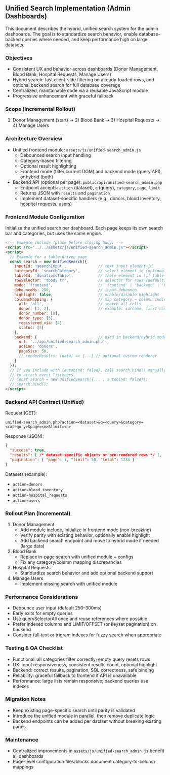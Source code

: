## Unified Search Implementation (Admin Dashboards)

This document describes the hybrid, unified search system for the admin dashboards. The goal is to standardize search behavior, enable database-backed queries where needed, and keep performance high on large datasets.

### Objectives
- Consistent UX and behavior across dashboards (Donor Management, Blood Bank, Hospital Requests, Manage Users)
- Hybrid search: fast client-side filtering on already-loaded rows, and optional backend search for full database coverage
- Centralized, maintainable code via a reusable JavaScript module
- Progressive enhancement with graceful fallback

### Scope (Incremental Rollout)
1) Donor Management (start) → 2) Blood Bank → 3) Hospital Requests → 4) Manage Users

### Architecture Overview
- Unified frontend module: `assets/js/unified-search_admin.js`
  - Debounced search input handling
  - Category-based filtering
  - Optional result highlighting
  - Frontend mode (filter current DOM) and backend mode (query API), or hybrid (both)
- Backend API (optional per page): `public/api/unified-search_admin.php`
  - Endpoint accepts: `action` (dataset), `q` (query), `category`, `page`, `limit`
  - Returns JSON with `results` and `pagination`
  - Implement dataset-specific handlers (e.g., donors, blood inventory, hospital requests, users)

### Frontend Module Configuration
Initialize the unified search per dashboard. Each page keeps its own search bar and categories, but uses the same engine.

```html
<!-- Example include (place before closing body) -->
<script src="../../assets/js/unified-search_admin.js"></script>
<script>
  // Example for a table-driven page
  const search = new UnifiedSearch({
    inputId: 'searchInput',              // text input element id
    categoryId: 'searchCategory',        // select element id (optional)
    tableId: 'donationsTable',           // table element id (if table-based)
    rowSelector: 'tbody tr',             // selector for rows (default)
    mode: 'frontend',                    // 'frontend' | 'backend' | 'hybrid'
    debounceMs: 250,                     // input debounce
    highlight: false,                    // enable/disable highlight
    columnsMapping: {                    // map category → column indices
      all: 'all',                        // search all cells
      donor: [1, 2],                     // example: surname, first name
      donor_number: [0],
      donor_type: [3],
      registered_via: [4],
      status: [5]
    },
    backend: {                           // used in backend/hybrid mode
      url: '../api/unified-search_admin.php',
      action: 'donors',
      pageSize: 50,
      // renderResults: (data) => {...} // optional custom renderer
    }
  });
  // If you include with {autobind: false}, call search.bind() manually
  // to attach event listeners.
  // const search = new UnifiedSearch({... , autobind: false});
  // search.bind();
</script>
```

### Backend API Contract (Unified)
Request (GET):
```
unified-search_admin.php?action=<dataset>&q=<query>&category=<category>&page=<n>&limit=<n>
```

Response (JSON):
```json
{
  "success": true,
  "results": [ /* dataset-specific objects or pre-rendered rows */ ],
  "pagination": { "page": 1, "limit": 50, "total": 1234 }
}
```

Datasets (example):
- `action=donors`
- `action=blood_inventory`
- `action=hospital_requests`
- `action=users`

### Rollout Plan (Incremental)
1. Donor Management
   - Add module include, initialize in frontend mode (non-breaking)
   - Verify parity with existing behavior, optionally enable highlight
   - Add backend search endpoint and move to hybrid mode if needed (large data)
2. Blood Bank
   - Replace in-page search with unified module + configs
   - Fix any category/column mapping discrepancies
3. Hospital Requests
   - Standardize search behavior and add optional backend support
4. Manage Users
   - Implement missing search with unified module

### Performance Considerations
- Debounce user input (default 250–300ms)
- Early exits for empty queries
- Use querySelectorAll once and reuse references where possible
- Prefer indexed columns and LIMIT/OFFSET (or keyset pagination) on backend
- Consider full‑text or trigram indexes for fuzzy search when appropriate

### Testing & QA Checklist
- Functional: all categories filter correctly; empty query resets rows
- UX: input responsiveness, consistent results count, optional highlight
- Backend: correct results, pagination, SQL correctness, safe binding
- Reliability: graceful fallback to frontend if API is unavailable
- Performance: large lists remain responsive; backend queries use indexes

### Migration Notes
- Keep existing page-specific search until parity is validated
- Introduce the unified module in parallel, then remove duplicate logic
- Backend endpoints can be added per dataset without breaking existing pages

### Maintenance
- Centralized improvements in `assets/js/unified-search_admin.js` benefit all dashboards
- Page-level configuration files/blocks document category-to-column mappings


